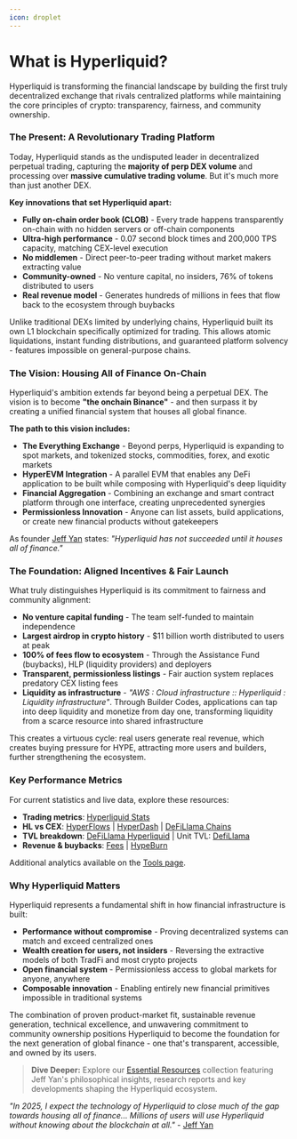```yaml
---
icon: droplet
---
```


# What is Hyperliquid?

Hyperliquid is transforming the financial landscape by building the first truly decentralized exchange that rivals centralized platforms while maintaining the core principles of crypto: transparency, fairness, and community ownership.

### **The Present: A Revolutionary Trading Platform**

Today, Hyperliquid stands as the undisputed leader in decentralized perpetual trading, capturing the **majority of perp DEX volume** and processing over **massive cumulative trading volume**. But it's much more than just another DEX.

**Key innovations that set Hyperliquid apart:**

* **Fully on-chain order book (CLOB)** - Every trade happens transparently on-chain with no hidden servers or off-chain components
* **Ultra-high performance** - 0.07 second block times and 200,000 TPS capacity, matching CEX-level execution
* **No middlemen** - Direct peer-to-peer trading without market makers extracting value
* **Community-owned** - No venture capital, no insiders, 76% of tokens distributed to users
* **Real revenue model** - Generates hundreds of millions in fees that flow back to the ecosystem through buybacks

Unlike traditional DEXs limited by underlying chains, Hyperliquid built its own L1 blockchain specifically optimized for trading. This allows atomic liquidations, instant funding distributions, and guaranteed platform solvency - features impossible on general-purpose chains.

### **The Vision: Housing All of Finance On-Chain**

Hyperliquid's ambition extends far beyond being a perpetual DEX. The vision is to become **"the onchain Binance"** - and then surpass it by creating a unified financial system that houses all global finance.

**The path to this vision includes:**

* **The Everything Exchange** - Beyond perps, Hyperliquid is expanding to spot markets, and tokenized stocks, commodities, forex, and exotic markets
* **HyperEVM Integration** - A parallel EVM that enables any DeFi application to be built while composing with Hyperliquid's deep liquidity
* **Financial Aggregation** - Combining an exchange and smart contract platform through one interface, creating unprecedented synergies
* **Permissionless Innovation** - Anyone can list assets, build applications, or create new financial products without gatekeepers

As founder [Jeff Yan](https://x.com/chameleon_jeff/status/1862885996846805222) states: _"Hyperliquid has not succeeded until it houses all of finance."_

### **The Foundation: Aligned Incentives & Fair Launch**

What truly distinguishes Hyperliquid is its commitment to fairness and community alignment:

* **No venture capital funding** - The team self-funded to maintain independence
* **Largest airdrop in crypto history** - $11 billion worth distributed to users at peak
* **100% of fees flow to ecosystem** - Through the Assistance Fund (buybacks), HLP (liquidity providers) and deployers
* **Transparent, permissionless listings** - Fair auction system replaces predatory CEX listing fees
* **Liquidity as infrastructure** - _"AWS : Cloud infrastructure :: Hyperliquid : Liquidity infrastructure"_. Through Builder Codes, applications can tap into deep liquidity and monetize from day one, transforming liquidity from a scarce resource into shared infrastructure

This creates a virtuous cycle: real users generate real revenue, which creates buying pressure for HYPE, attracting more users and builders, further strengthening the ecosystem.

### **Key Performance Metrics**

For current statistics and live data, explore these resources:

* **Trading metrics**: [Hyperliquid Stats](https://stats.hyperliquid.xyz/)
* **HL vs CEX**: [HyperFlows](https://hypeflows.com/) | [HyperDash](https://hyperdash.info/marketshare) | [DeFiLlama Chains](https://defillama.com/chains)
* **TVL breakdown**: [DeFiLlama Hyperliquid](https://defillama.com/chain/hyperliquid-l1) | Unit TVL: [DefiLlama](https://defillama.com/protocol/unit)
* **Revenue & buybacks**: [Fees](https://hyperdash.info/statistics) | [HypeBurn](https://hypeburn.fun/)

Additional analytics available on the [Tools page](../ecosystem/projects/tools.md#core-analytics-and-trading-tools).

### **Why Hyperliquid Matters**

Hyperliquid represents a fundamental shift in how financial infrastructure is built:

* **Performance without compromise** - Proving decentralized systems can match and exceed centralized ones
* **Wealth creation for users, not insiders** - Reversing the extractive models of both TradFi and most crypto projects
* **Open financial system** - Permissionless access to global markets for anyone, anywhere
* **Composable innovation** - Enabling entirely new financial primitives impossible in traditional systems

The combination of proven product-market fit, sustainable revenue generation, technical excellence, and unwavering commitment to community ownership positions Hyperliquid to become the foundation for the next generation of global finance - one that's transparent, accessible, and owned by its users.

> **Dive Deeper:** Explore our [Essential Resources](../guide/user-guide/essential-resources.md) collection featuring Jeff Yan's philosophical insights, research reports and key developments shaping the Hyperliquid ecosystem.

_"In 2025, I expect the technology of Hyperliquid to close much of the gap towards housing all of finance... Millions of users will use Hyperliquid without knowing about the blockchain at all."_ - [Jeff Yan](https://x.com/chameleon_jeff/status/1879086717900386782)
